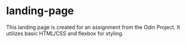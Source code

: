 # landing-page
This landing page is created for an assignment from the Odin Project. It utilizes basic HTML/CSS and flexbox for styling.

